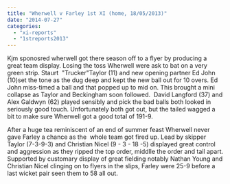 ```yaml
---
title: "Wherwell v Farley 1st XI (home, 18/05/2013)"
date: "2014-07-27"
categories: 
  - "xi-reports"
  - "1streports2013"
---
```


Kjm sponosred wherwell got there season off to a flyer by producing a  great team display. Losing the toss Wherwell were ask to bat on a very green strip. Staurt  "Trucker"Taylor (11) and new opening partner Ed John (10)set the tone as the dug deep and kept the new ball out for 10 overs. Ed John miss-timed a ball and that popped up to mid on. This brought a mini collapse as Taylor and Beckingham soon followed.  David Langford (37) and Alex Galdwyn (62) played sensibly and pick the bad balls both looked in seriously good touch. Unfortunately both got out, but the tailed wagged a bit to make sure Wherwell got a good total of 191-9.

After a huge tea reminiscent of an end of summer feast Wherwell never gave Farley a chance as the  whole team got fired up. Lead by skipper Taylor (7-3-9-3) and Christian Nicel (9 - 3 - 18 -5) displayed great control and aggression as they ripped the top order, middlle the order and tail apart. Supported by customary display of great fielding notably Nathan Young and Christian Nicel clinging on to flyers in the slips, Farley were 25-9 before a last wicket pair seen them to 58 all out.
